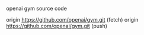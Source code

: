 openai gym source code

origin  https://github.com/openai/gym.git (fetch)
origin  https://github.com/openai/gym.git (push)



